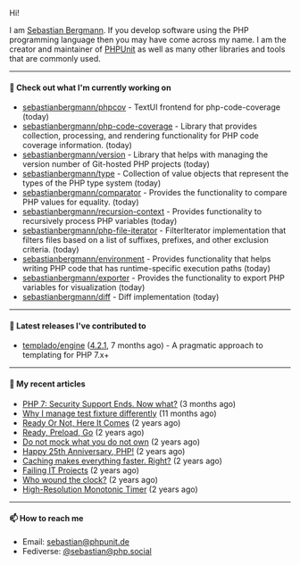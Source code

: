 Hi!

I am [Sebastian Bergmann](https://sebastian-bergmann.de/). If you develop software using the PHP programming language then you may have come across my name. I am the creator and maintainer of [PHPUnit](https://phpunit.de/) as well as many other libraries and tools that are commonly used.

---

#### 👷 Check out what I'm currently working on

- [sebastianbergmann/phpcov](https://github.com/sebastianbergmann/phpcov) - TextUI frontend for php-code-coverage (today)
- [sebastianbergmann/php-code-coverage](https://github.com/sebastianbergmann/php-code-coverage) - Library that provides collection, processing, and rendering functionality for PHP code coverage information. (today)
- [sebastianbergmann/version](https://github.com/sebastianbergmann/version) - Library that helps with managing the version number of Git-hosted PHP projects (today)
- [sebastianbergmann/type](https://github.com/sebastianbergmann/type) - Collection of value objects that represent the types of the PHP type system (today)
- [sebastianbergmann/comparator](https://github.com/sebastianbergmann/comparator) - Provides the functionality to compare PHP values for equality. (today)
- [sebastianbergmann/recursion-context](https://github.com/sebastianbergmann/recursion-context) - Provides functionality to recursively process PHP variables (today)
- [sebastianbergmann/php-file-iterator](https://github.com/sebastianbergmann/php-file-iterator) - FilterIterator implementation that filters files based on a list of suffixes, prefixes, and other exclusion criteria. (today)
- [sebastianbergmann/environment](https://github.com/sebastianbergmann/environment) - Provides functionality that helps writing PHP code that has runtime-specific execution paths (today)
- [sebastianbergmann/exporter](https://github.com/sebastianbergmann/exporter) - Provides the functionality to export PHP variables for visualization (today)
- [sebastianbergmann/diff](https://github.com/sebastianbergmann/diff) - Diff implementation (today)

---

#### 🔭 Latest releases I've contributed to

- [templado/engine](https://github.com/templado/engine) ([4.2.1](https://github.com/templado/engine/releases/tag/4.2.1), 7 months ago) - A pragmatic approach to templating for PHP 7.x&#43;

---

#### 📜 My recent articles

- [PHP 7: Security Support Ends. Now what?](https://thephp.cc/articles/php-7-security-support-ends-now-what) (3 months ago)
- [Why I manage test fixture differently](https://thephp.cc/articles/why-i-manage-test-fixture-differently) (11 months ago)
- [Ready Or Not, Here It Comes](https://thephp.cc/articles/ready-or-not-here-it-comes) (2 years ago)
- [Ready, Preload, Go](https://thephp.cc/articles/ready-preload-go) (2 years ago)
- [Do not mock what you do not own](https://thephp.cc/articles/do-not-mock-what-you-do-not-own) (2 years ago)
- [Happy 25th Anniversary, PHP!](https://thephp.cc/articles/happy-25th-anniversary-php) (2 years ago)
- [Caching makes everything faster. Right?](https://thephp.cc/articles/caching-makes-everything-faster-right) (2 years ago)
- [Failing IT Projects](https://thephp.cc/articles/failing-it-projects) (2 years ago)
- [Who wound the clock?](https://thephp.cc/articles/who-wound-the-clock) (2 years ago)
- [High-Resolution Monotonic Timer](https://thephp.cc/articles/high-resolution-monotonic-timer) (2 years ago)

---

#### 📫 How to reach me

- Email: [sebastian@phpunit.de](mailto://sebastian@phpunit.de)
- Fediverse: [@sebastian@php.social](https://phpc.social/@sebastian)

